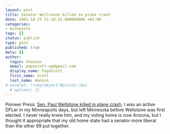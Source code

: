 ```yaml
---
layout: post
title: Senator Wellstone killed in plane crash
date: 2002-10-25 21:10:15.000000000 +02:00
categories:
- minnesota
tags: []
status: publish
type: post
published: true
meta: {}
author:
  login: shanson
  email: papascott-wp@gmail.com
  display_name: PapaScott
  first_name: Scott
  last_name: Hanson
# excerpt: !ruby/object:Hpricot::Doc
  # options: {}
---
```

<p>Pioneer Press: <a href="http://www.twincities.com/mld/twincities/4368592.htm">Sen. Paul Wellstone killed in plane crash</a>. I was an active DFLer in my Minneapolis days, but left Minnesota before Wellstone was first elected. I never really knew him, and my voting home is now Arizona, but I thought it appropriate that my old home state had a senator more liberal than the other 99 put together.</p>
